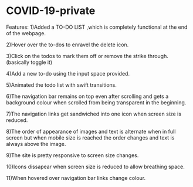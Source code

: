 # COVID-19-private

Features:
   1)Added a TO-DO LIST ,which is completely functional at the end of the webpage.
   
   2)Hover over the to-dos to enravel the delete icon.
   
   3)Click on the todos to mark them off or remove the strike through.(basically toggle it)
   
   4)Add a new to-do using the input space provided.
   
   5)Animated the todo list with swift transitions.
   
   6)The navigation bar remains on top even after scrolling and gets a background colour when scrolled from being transparent in the            beginning.
   
   7)The navigation links get sandwiched into one icon when screen size is reduced.
   
   8)The order of appearance of images and text is alternate when in full screen but when mobile size is reached the order changes
     and text is always above the image.
   
   9)The site is pretty responsive to screen size changes.
   
   10)Icons dissapear when screen size is reduced to allow breathing space.
   
   11)When hovered over navigation bar links change colour.
   
